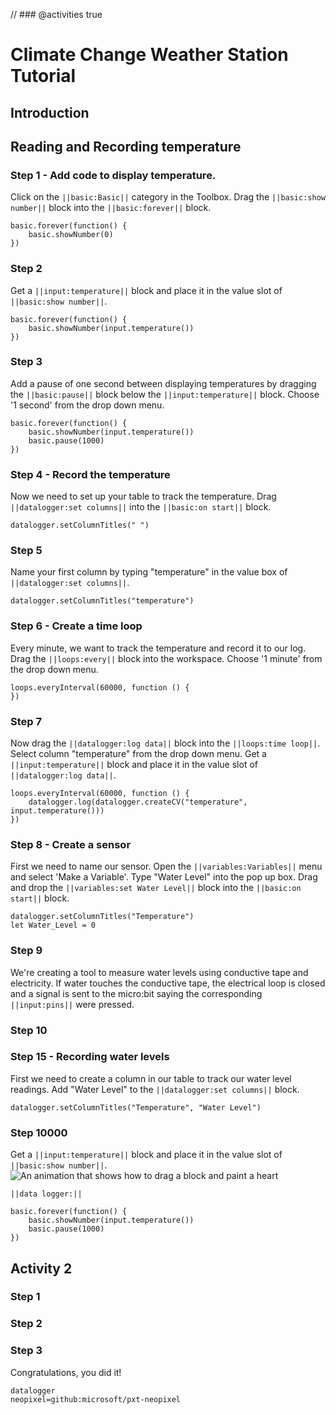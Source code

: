 // ### @activities true

# Climate Change Weather Station Tutorial

## Introduction



## Reading and Recording temperature

### Step 1 - Add code to display temperature.
Click on the ``||basic:Basic||`` category in the Toolbox. 
Drag the ``||basic:show number||`` block into the ``||basic:forever||`` block. 


```blocks
basic.forever(function() {
    basic.showNumber(0)
})
```

### Step 2

Get a ``||input:temperature||`` block and place it in the value slot of ``||basic:show number||``.

```blocks
basic.forever(function() {
    basic.showNumber(input.temperature())
})
```

### Step 3
Add a pause of one second between displaying temperatures by dragging the ``||basic:pause||`` block below the ``||input:temperature||`` block. Choose '1 second' from the drop down menu.  


```blocks
basic.forever(function() {
    basic.showNumber(input.temperature())
    basic.pause(1000)
})
```

### Step 4 - Record the temperature
Now we need to set up your table to track the temperature. Drag ``||datalogger:set columns||`` into the ``||basic:on start||``
block.

```blocks
datalogger.setColumnTitles(" ")
```

### Step 5
Name your first column by typing "temperature" in the value box of ``||datalogger:set columns||``.
```blocks
datalogger.setColumnTitles("temperature")
```


### Step 6 - Create a time loop
Every minute, we want to track the temperature and record it to our log. Drag the ``||loops:every||`` block into the workspace. Choose '1 minute' from the drop down menu. 

```blocks
loops.everyInterval(60000, function () {
})
```

### Step 7
Now drag the ``||datalogger:log data||`` block into the ``||loops:time loop||``. Select column "temperature" from the drop down menu. 
Get a ``||input:temperature||`` block and place it in the value slot of ``||datalogger:log data||``.

```blocks
loops.everyInterval(60000, function () {
    datalogger.log(datalogger.createCV("temperature", input.temperature()))
})
```

### Step 8 - Create a sensor
First we need to name our sensor. Open the ``||variables:Variables||`` menu and select 'Make a Variable'. Type "Water Level" into the pop up box. Drag and drop the ``||variables:set Water Level||`` block into the ``||basic:on start||`` block.

```blocks
datalogger.setColumnTitles("Temperature")
let Water_Level = 0
```

### Step 9
We're creating a tool to measure water levels using conductive tape and electricity. If water touches the conductive tape, the electrical loop is closed and a signal is sent to the micro:bit saying the corresponding ``||input:pins||`` were pressed.

### Step 10




### Step 15 -  Recording water levels
First we need to create a column in our table to track our water level readings. Add "Water Level" to the ``||datalogger:set columns||`` block.

```blocks
datalogger.setColumnTitles("Temperature", "Water Level")
```

### Step 10000
Get a ``||input:temperature||`` block and place it in the value slot of ``||basic:show number||``.
![An animation that shows how to drag a block and paint a heart](/static/mb/projects/flashing-heart/showleds.gif)

``||data logger:||`` 

```blocks
basic.forever(function() {
    basic.showNumber(input.temperature())
    basic.pause(1000)
})
```


## Activity 2

### Step 1

### Step 2

### Step 3


Congratulations, you did it!
    

<script src="https://makecode.com/gh-pages-embed.js"></script><script>makeCodeRender("{{ site.makecode.home_url }}", "{{ site.github.owner_name }}/{{ site.github.repository_name }}");</script>


```package
datalogger
neopixel=github:microsoft/pxt-neopixel
```